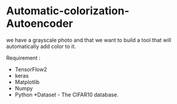 # Automatic-colorization-Autoencoder
we have a grayscale photo and that we want to build a tool that will automatically add color to it. 

Requirement :
* TensorFlow2
* keras
* Matplotlib
* Numpy 
* Python
*Dataset - The CIFAR10 database.
